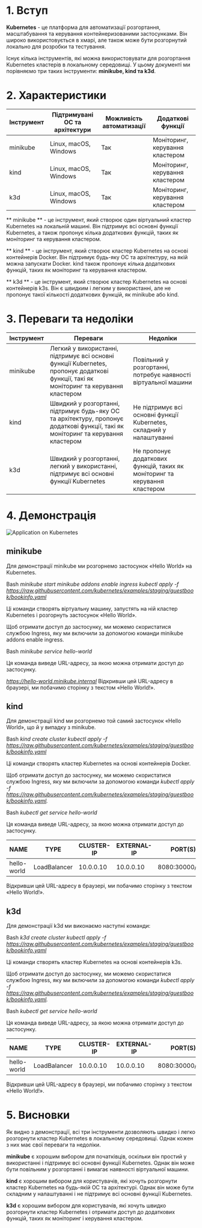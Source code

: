 
# 1. Вступ
**Kubernetes** - це платформа для автоматизації розгортання, масштабування та керування контейнеризованими застосунками. Він широко використовується в хмарі, але також може бути розгорнутий локально для розробки та тестування.

Існує кілька інструментів, які можна використовувати для розгортання Kubernetes кластерів в локальному середовищі. У цьому документі ми порівняємо три таких інструменти: **minikube, kind та k3d**.

# 2. Характеристики

| Інструмент |	Підтримувані ОС та архітектури |	Можливість автоматизації |	Додаткові функції |
|----|-----|----|----|
| minikube |	Linux, macOS, Windows |	Так |	Моніторинг, керування кластером |
| kind |	Linux, macOS, Windows |	Так |	Моніторинг, керування кластером |
| k3d |	Linux, macOS, Windows |	Так |	Моніторинг, керування кластером |


** minikube ** - це інструмент, який створює один віртуальний кластер Kubernetes на локальній машині. Він підтримує всі основні функції Kubernetes, а також пропонує кілька додаткових функцій, таких як моніторинг та керування кластером.

** kind ** - це інструмент, який створює кластер Kubernetes на основі контейнерів Docker. Він підтримує будь-яку ОС та архітектуру, на якій можна запускати Docker. kind також пропонує кілька додаткових функцій, таких як моніторинг та керування кластером.

** k3d ** - це інструмент, який створює кластер Kubernetes на основі контейнерів k3s. Він є швидким і легким у використанні, але не пропонує такої кількості додаткових функцій, як minikube або kind.

# 3. Переваги та недоліки

| Інструмент |	Переваги |	Недоліки |
|-----|------|------|
| minikube |	Легкий у використанні, підтримує всі основні функції Kubernetes, пропонує додаткові функції, такі як моніторинг та керування кластером |	Повільний у розгортанні, потребує наявності віртуальної машини |
| kind |	Швидкий у розгортанні, підтримує будь-яку ОС та архітектуру, пропонує додаткові функції, такі як моніторинг та керування кластером |	Не підтримує всі основні функції Kubernetes, складний у налаштуванні |
| k3d |	Швидкий у розгортанні, легкий у використанні, підтримує всі основні функції Kubernetes |	Не пропонує додаткових функцій, таких як моніторинг та керування кластером |

# 4. Демонстрація

![Application on Kubernetes](625258.cast)  

## minikube

Для демонстрації minikube ми розгорнемо застосунок «Hello World» на Kubernetes.

Bash
*minikube start*
*minikube addons enable ingress*
*kubectl apply -f https://raw.githubusercontent.com/kubernetes/examples/staging/guestbook/bookinfo.yaml*

Ці команди створять віртуальну машину, запустять на ній кластер Kubernetes і розгорнуть застосунок «Hello World».

Щоб отримати доступ до застосунку, ми можемо скористатися службою Ingress, яку ми включили за допомогою команди minikube addons enable ingress.

Bash
*minikube service hello-world*

Ця команда виведе URL-адресу, за якою можна отримати доступ до застосунку.

*https://hello-world.minikube.internal*
Відкривши цей URL-адресу в браузері, ми побачимо сторінку з текстом «Hello World!».

## kind

Для демонстрації kind ми розгорнемо той самий застосунок «Hello World», що й у випадку з minikube.

Bash
*kind create cluster*
*kubectl apply -f https://raw.githubusercontent.com/kubernetes/examples/staging/guestbook/bookinfo.yaml*

Ці команди створять кластер Kubernetes на основі контейнерів Docker.

Щоб отримати доступ до застосунку, ми можемо скористатися службою Ingress, яку ми включили за допомогою команди *kubectl apply -f https://raw.githubusercontent.com/kubernetes/examples/staging/guestbook/bookinfo.yaml.*

Bash
*kubectl get service hello-world*

Ця команда виведе URL-адресу, за якою можна отримати доступ до застосунку.

| NAME |   TYPE |        CLUSTER-IP |  EXTERNAL-IP |  PORT(S) | 
|----|-----|------|------|------|  
| hello-world |  LoadBalancer  | 10.0.0.10  | 10.0.0.10  | 8080:30000/TCP |

Відкривши цей URL-адресу в браузері, ми побачимо сторінку з текстом «Hello World!».

## k3d

Для демонстрації k3d ми виконаємо наступні команди:

Bash
*k3d create cluster*
*kubectl apply -f https://raw.githubusercontent.com/kubernetes/examples/staging/guestbook/bookinfo.yaml*

Ці команди створять кластер Kubernetes на основі контейнерів k3s.

Щоб отримати доступ до застосунку, ми можемо скористатися службою Ingress, яку ми включили за допомогою команди *kubectl apply -f https://raw.githubusercontent.com/kubernetes/examples/staging/guestbook/bookinfo.yaml.*

Bash
*kubectl get service hello-world*

Ця команда виведе URL-адресу, за якою можна отримати доступ до застосунку.

| NAME |  TYPE  |      CLUSTER-IP  | EXTERNAL-IP |  PORT(S)   | 
|------|------|-------|------|------|
| hello-world |  LoadBalancer |  10.0.0.10 |  10.0.0.10 |  8080:30000/TCP|

Відкривши цей URL-адресу в браузері, ми побачимо сторінку з текстом «Hello World!».

# 5. Висновки

Як видно з демонстрації, всі три інструменти дозволяють швидко і легко розгорнути кластер Kubernetes в локальному середовищі. Однак кожен з них має свої переваги та недоліки.

**minikube** є хорошим вибором для початківців, оскільки він простий у використанні і підтримує всі основні функції Kubernetes. Однак він може бути повільним у розгортанні і вимагає наявності віртуальної машини.

**kind** є хорошим вибором для користувачів, які хочуть розгорнути кластер Kubernetes на будь-якій ОС та архітектурі. Однак він може бути складним у налаштуванні і не підтримує всі основні функції Kubernetes.

**k3d** є хорошим вибором для користувачів, які хочуть швидко розгорнути кластер Kubernetes і отримати доступ до додаткових функцій, таких як моніторинг і керування кластером.
